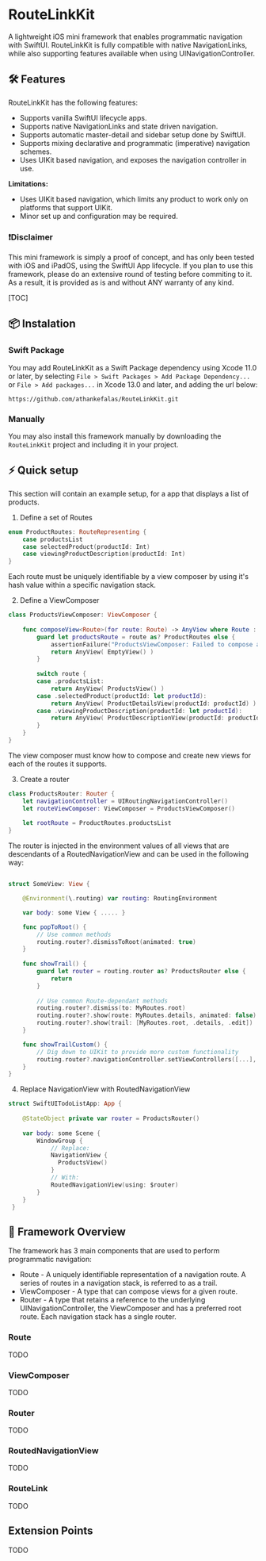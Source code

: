 # RouteLinkKit

A lightweight iOS mini framework that enables programmatic navigation with SwiftUI. 
RouteLinkKit is fully compatible with native NavigationLinks, while also supporting features available when using UINavigationController.

## 🛠 Features

RouteLinkKit has the following features:
* Supports vanilla SwiftUI lifecycle apps.
* Supports native NavigationLinks and state driven navigation.
* Supports automatic master-detail and sidebar setup done by SwiftUI.
* Supports mixing declarative and programmatic (imperative) navigation schemes.
* Uses UIKit based navigation, and exposes the navigation controller in use.

**Limitations:**
* Uses UIKit based navigation, which limits any product to work only on platforms that support UIKit.
* Minor set up and configuration may be required.

### ❗️Disclaimer

This mini framework is simply a proof of concept, and has only been tested with iOS and iPadOS, using the SwiftUI App lifecycle.
If you plan to use this framework, please do an extensive round of testing before commiting to it.
As a result, it is provided as is and without ANY warranty of any kind.

[TOC]

## 📦 Instalation

### Swift Package

You may add RouteLinkKit as a Swift Package dependency using Xcode 11.0 or later, by selecting `File > Swift Packages > Add Package Dependency...` or `File > Add packages...` in Xcode 13.0 and later, and adding the url below:

`https://github.com/athankefalas/RouteLinkKit.git`

### Manually 

You may also install this framework manually by downloading the `RouteLinkKit` project and including it in your project.

## ⚡️ Quick setup

This section will contain an example setup, for a app that displays a list of products.

1. Define a set of Routes

```swift
enum ProductRoutes: RouteRepresenting {
    case productsList
    case selectedProduct(productId: Int)
    case viewingProductDescription(productId: Int)
}
```

Each route must be uniquely identifiable by a view composer by using it's hash value within a specific navigation stack.

2. Define a ViewComposer

```swift
class ProductsViewComposer: ViewComposer {
    
    func composeView<Route>(for route: Route) -> AnyView where Route : RouteRepresenting {
        guard let productsRoute = route as? ProductRoutes else {
            assertionFailure("ProductsViewComposer: Failed to compose a view for route '\(route)' of type '\(type(of: route))'.")
            return AnyView( EmptyView() )
        }
        
        switch route {
        case .productsList:
            return AnyView( ProductsView() )
        case .selectedProduct(productId: let productId):
            return AnyView( ProductDetailsView(productId: productId) )
        case .viewingProductDescription(productId: let productId):
            return AnyView( ProductDescriptionView(productId: productId) )
        }
    }
}
```

The view composer must know how to compose and create new views for each of the routes it supports.

3. Create a router

``` swift
class ProductsRouter: Router {
    let navigationController = UIRoutingNavigationController()
    let routeViewComposer: ViewComposer = ProductsViewComposer()
    
    let rootRoute = ProductRoutes.productsList
}
```

The router is injected in the environment values of all views that are descendants of a RoutedNavigationView and can be used in the following way:

```swift

struct SomeView: View {

    @Environment(\.routing) var routing: RoutingEnvironment

    var body: some View { ..... }

    func popToRoot() {
        // Use common methods
        routing.router?.dismissToRoot(animated: true)
    }
    
    func showTrail() {
        guard let router = routing.router as? ProductsRouter else {
            return
        }
        
        // Use common Route-dependant methods
        routing.router?.dismiss(to: MyRoutes.root)
        routing.router?.show(route: MyRoutes.details, animated: false)
        routing.router?.show(trail: [MyRoutes.root, .details, .edit])
    }

    func showTrailCustom() {
        // Dig down to UIKit to provide more custom functionality
        routing.router?.navigationController.setViewControllers([...], animated: true)
    }
}

```

4. Replace NavigationView with RoutedNavigationView 

```swift
struct SwiftUITodoListApp: App {
    
    @StateObject private var router = ProductsRouter()
    
    var body: some Scene {
        WindowGroup {
            // Replace:
            NavigationView {
              ProductsView()
            }
            // With:
            RoutedNavigationView(using: $router)
        }
    }
 }
 ```

## 🧩 Framework Overview

The framework has 3 main components that are used to perform programmatic navigation:
* Route - A uniquely identifiable representation of a navigation route. A series of routes in a navigation stack, is referred to as a trail.
* ViewComposer - A type that can compose views for a given route.
* Router - A type that retains a reference to the underlying UINavigationController, the ViewComposer and has a preferred root route. Each navigation stack has a single router.


### Route

TODO

### ViewComposer

TODO

### Router

TODO

### RoutedNavigationView

TODO

### RouteLink

TODO

## Extension Points

TODO

